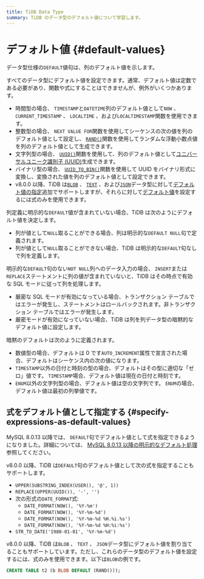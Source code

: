 ```yaml
---
title: TiDB Data Type
summary: TiDB のデータ型のデフォルト値について学習します。
---
```


# デフォルト値 {#default-values}

データ型仕様の`DEFAULT`値句は、列のデフォルト値を示します。

すべてのデータ型にデフォルト値を設定できます。通常、デフォルト値は定数である必要があり、関数や式にすることはできませんが、例外がいくつかあります。

-   時間型の場合、 `TIMESTAMP`と`DATETIME`列のデフォルト値として`NOW` 、 `CURRENT_TIMESTAMP` 、 `LOCALTIME` 、および`LOCALTIMESTAMP`関数を使用できます。
-   整数型の場合、 `NEXT VALUE FOR`関数を使用してシーケンスの次の値を列のデフォルト値として設定し、 [`RAND()`](/functions-and-operators/numeric-functions-and-operators.md)関数を使用してランダムな浮動小数点値を列のデフォルト値として生成できます。
-   文字列型の場合、 [`UUID()`](/functions-and-operators/miscellaneous-functions.md)関数を使用して、列のデフォルト値として[ユニバーサルユニーク識別子 (UUID)](/best-practices/uuid.md)生成できます。
-   バイナリ型の場合、 [`UUID_TO_BIN()`](/functions-and-operators/miscellaneous-functions.md)関数を使用して UUID をバイナリ形式に変換し、変換された値を列のデフォルト値として設定できます。
-   v8.0.0 以降、TiDB は[`BLOB`](/data-type-string.md#blob-type) 、 [`TEXT`](/data-type-string.md#text-type) 、および[`JSON`](/data-type-json.md#json-data-type)データ型に対して[デフォルト値の指定](#specify-expressions-as-default-values)追加でサポートしますが、それらに対して[デフォルト値](#default-values)を設定するには式のみを使用できます。

列定義に明示的な`DEFAULT`値が含まれていない場合、TiDB は次のようにデフォルト値を決定します。

-   列が値として`NULL`取ることができる場合、列は明示的な`DEFAULT NULL`句で定義されます。
-   列が値として`NULL`取ることができない場合、TiDB は明示的な`DEFAULT`句なしで列を定義します。

明示的な`DEFAULT`句のない`NOT NULL`列へのデータ入力の場合、 `INSERT`または`REPLACE`ステートメントに列の値が含まれていないと、TiDB はその時点で有効な SQL モードに従って列を処理します。

-   厳密な SQL モードが有効になっている場合、トランザクション テーブルではエラーが発生し、ステートメントはロールバックされます。非トランザクション テーブルではエラーが発生します。
-   厳密モードが有効になっていない場合、TiDB は列を列データ型の暗黙的なデフォルト値に設定します。

暗黙のデフォルトは次のように定義されます。

-   数値型の場合、デフォルトは 0 です`AUTO_INCREMENT`属性で宣言された場合、デフォルトはシーケンス内の次の値になります。
-   `TIMESTAMP`以外の日付と時刻の型の場合、デフォルトはその型に適切な「ゼロ」値です。 `TIMESTAMP`場合、デフォルト値は現在の日付と時刻です。
-   `ENUM`以外の文字列型の場合、デフォルト値は空の文字列です。 `ENUM`の場合、デフォルト値は最初の列挙値です。

## 式をデフォルト値として指定する {#specify-expressions-as-default-values}

MySQL 8.0.13 以降では、 `DEFAULT`句でデフォルト値として式を指定できるようになりました。詳細については、 [MySQL 8.0.13 以降の明示的なデフォルト処理](https://dev.mysql.com/doc/refman/8.0/en/data-type-defaults.html#data-type-defaults-explicit)参照してください。

v8.0.0 以降、TiDB は`DEFAULT`句のデフォルト値として次の式を指定することもサポートします。

-   `UPPER(SUBSTRING_INDEX(USER(), '@', 1))`
-   `REPLACE(UPPER(UUID()), '-', '')`
-   次の形式の`DATE_FORMAT`式:
    -   `DATE_FORMAT(NOW(), '%Y-%m')`
    -   `DATE_FORMAT(NOW(), '%Y-%m-%d')`
    -   `DATE_FORMAT(NOW(), '%Y-%m-%d %H.%i.%s')`
    -   `DATE_FORMAT(NOW(), '%Y-%m-%d %H:%i:%s')`
-   `STR_TO_DATE('1980-01-01', '%Y-%m-%d')`

v8.0.0 以降、TiDB は`BLOB` 、 `TEXT` 、 `JSON`データ型にデフォルト値を割り当てることもサポートしています。ただし、これらのデータ型のデフォルト値を設定するには、式のみを使用できます。以下は`BLOB`の例です。

```sql
CREATE TABLE t2 (b BLOB DEFAULT (RAND()));
```
